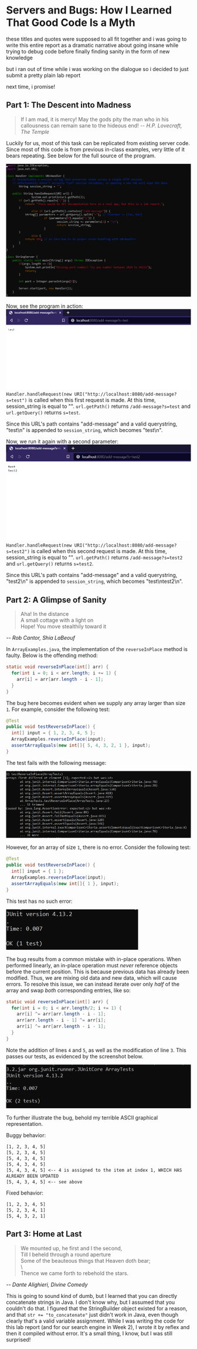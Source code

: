 # Servers and Bugs: How I Learned That Good Code Is a Myth

these titles and quotes were supposed to all fit together and i was going to write this entire report as a dramatic narrative about going insane while trying to debug code before finally finding sanity in the form of new knowledge

but i ran out of time while i was working on the dialogue so i decided to just submit a pretty plain lab report

next time, i promise!

## Part 1: The Descent into Madness
> If I am mad, it is mercy! May the gods pity the man who in his callousness can remain sane to the hideous end!
*-- H.P. Lovecraft, The Temple*

Luckily for us, most of this task can be replicated from existing server code. Since most of this code is from previous in-class examples, very little of it bears repeating. See below for the full source of the program.

![Program source code](images/servers_bugs/source.png)

Now, see the program in action:
![Program source code](images/servers_bugs/first_add.png)
`Handler.handleRequest(new URI("http://localhost:8080/add-message?s=test")` is called when this first request is made. At this time, session_string is equal to "". `url.getPath()` returns `/add-message?s=test` and `url.getQuery()` returns `s=test`.

Since this URL's path contains "add-message" and a valid querystring, "test\n" is appended to `session_string`, which becomes "test\n".

Now, we run it again with a second parameter:
![Program source code](images/servers_bugs/second_add.png)
`Handler.handleRequest(new URI("http://localhost:8080/add-message?s=test2")` is called when this second request is made. At this time, session_string is equal to "". `url.getPath()` returns `/add-message?s=test2` and `url.getQuery()` returns `s=test2`.

Since this URL's path contains "add-message" and a valid querystring, "test2\n" is appended to `session_string`, which becomes "test\ntest2\n".


## Part 2: A Glimpse of Sanity
> Aha! In the distance  
A small cottage with a light on  
Hope! You move stealthily toward it

*-- Rob Cantor, Shia LaBeouf*

In `ArrayExamples.java`, the implementation of the `reverseInPlace` method is faulty. Below is the offending method:
```java
static void reverseInPlace(int[] arr) {
  for(int i = 0; i < arr.length; i += 1) {
    arr[i] = arr[arr.length - i - 1];
  }
}
```

The bug here becomes evident when we supply any array larger than size `1`. For example, consider the following test:

```java
@Test 
public void testReverseInPlace() {
  int[] input = { 1, 2, 3, 4, 5 };
  ArrayExamples.reverseInPlace(input);
  assertArrayEquals(new int[]{ 5, 4, 3, 2, 1 }, input);
}
```

The test fails with the following message:

![Failed reverse in place test](images/servers_bugs/reverse_in_place_fail.png)

However, for an array of size `1`, there is no error. Consider the following test:
```java
@Test 
public void testReverseInPlace() {
  int[] input = { 1 };
  ArrayExamples.reverseInPlace(input);
  assertArrayEquals(new int[]{ 1 }, input);
}
```

This test has no such error:

![Successful reverse in place test](images/servers_bugs/reverse_in_place_success.png)

The bug results from a common mistake with in-place operations. When performed linearly, an in-place operation must *never* reference objects before the current position. This is because previous data has already been modified. Thus, we are mixing old data and new data, which will cause errors. To resolve this issue, we can instead iterate over only *half* of the array and swap *both* corresponding entries, like so:

```java
static void reverseInPlace(int[] arr) {
  for(int i = 0; i < arr.length/2; i += 1) {
    arr[i] ^= arr[arr.length - i - 1];
    arr[arr.length - i - 1] ^= arr[i];
    arr[i] ^= arr[arr.length - i - 1];
  }
}
```

Note the addition of lines `4` and `5`, as well as the modification of line `3`. This passes our tests, as evidenced by the screenshot below.

![Both successful tests](images/servers_bugs/all_success.png)

To further illustrate the bug, behold my terrible ASCII graphical representation.

Buggy behavior:
```
[1, 2, 3, 4, 5]
[5, 2, 3, 4, 5]
[5, 4, 3, 4, 5]
[5, 4, 3, 4, 5]
[5, 4, 3, 4, 5] <-- 4 is assigned to the item at index 1, WHICH HAS ALREADY BEEN UPDATED
[5, 4, 3, 4, 5] <-- see above
```

Fixed behavior:
```
[1, 2, 3, 4, 5]
[5, 2, 3, 4, 1]
[5, 4, 3, 2, 1]
```

## Part 3: Home at Last
> We mounted up, he first and I the second,  
  Till I beheld through a round aperture  
  Some of the beauteous things that Heaven doth bear;  
  \  
  Thence we came forth to rebehold the stars.

*-- Dante Alighieri, Divine Comedy*

This is going to sound kind of dumb, but I learned that you can directly concatenate strings in Java. I don't know why, but I assumed that you couldn't do that. I figured that the StringBuilder object existed for a reason, and that `str += "to_concatenate"` just didn't work in Java, even though clearly that's a valid variable assignment. While I was writing the code for this lab report (and for our search engine in Week 2), I wrote it by reflex and then it compiled without error. It's a small thing, I know, but I was still surprised!